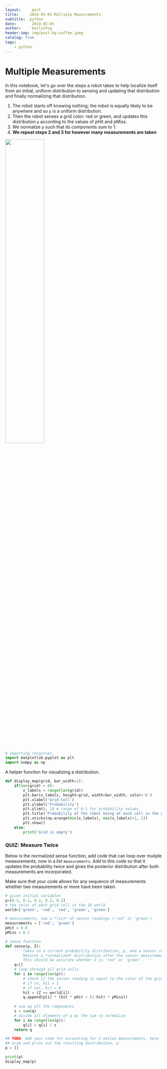 ```yaml
---
layout:     post
title:     2019-05-03-Multiple Measurements
subtitle:  python
date:       2019-05-03
author:     berlinfog
header-img: img/post-bg-coffee.jpeg
catalog: true
tags:
    - python
---
```

# Multiple Measurements

In this notebook, let's go over the steps a robot takes to help localize itself from an initial, uniform distribution to sensing and updating that distribution and finally normalizing that distribution.

1. The robot starts off knowing nothing; the robot is equally likely to be anywhere and so `p` is a uniform distribution.
2. Then the robot senses a grid color: red or green, and updates this distribution `p` according to the values of pHit and pMiss.
3. We normalize `p` such that its components sum to 1.
4. **We repeat steps 2 and 3 for however many measurements are taken**

<img src='images/robot_sensing.png' width=50% height=50% />



```python
# importing resources
import matplotlib.pyplot as plt
import numpy as np
```

A helper function for visualizing a distribution.


```python
def display_map(grid, bar_width=1):
    if(len(grid) > 0):
        x_labels = range(len(grid))
        plt.bar(x_labels, height=grid, width=bar_width, color='b')
        plt.xlabel('Grid Cell')
        plt.ylabel('Probability')
        plt.ylim(0, 1) # range of 0-1 for probability values 
        plt.title('Probability of the robot being at each cell in the grid')
        plt.xticks(np.arange(min(x_labels), max(x_labels)+1, 1))
        plt.show()
    else:
        print('Grid is empty')

```

### QUIZ: Measure Twice

Below is the normalized sense function, add code that can loop over muliple measurements, now in a *list* `measurements`. Add to this code so that it updates the probability twice and gives the posterior distribution after both measurements are incorporated. 

Make sure that your code allows for any sequence of measurements whether two measurements or more have been taken.


```python
# given initial variables
p=[0.2, 0.2, 0.2, 0.2, 0.2]
# the color of each grid cell in the 1D world
world=['green', 'red', 'red', 'green', 'green']

# measurements, now a *list* of sensor readings ('red' or 'green')
measurements = ['red', 'green']
pHit = 0.6
pMiss = 0.2

# sense function
def sense(p, Z):
    ''' Takes in a current probability distribution, p, and a sensor reading, Z.
        Returns a *normalized* distribution after the sensor measurement has been made, q.
        This should be accurate whether Z is 'red' or 'green'. '''
    q=[]
    # loop through all grid cells
    for i in range(len(p)):
        # check if the sensor reading is equal to the color of the grid cell
        # if so, hit = 1
        # if not, hit = 0
        hit = (Z == world[i])
        q.append(p[i] * (hit * pHit + (1-hit) * pMiss))
        
    # sum up all the components
    s = sum(q)
    # divide all elements of q by the sum to normalize
    for i in range(len(p)):
        q[i] = q[i] / s
    return q

## TODO: Add your code for accounting for 2 motion measurements, here
## Grab and print out the resulting distribution, p
p = []

print(p)
display_map(p)
```
